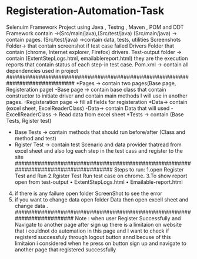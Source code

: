 # Registeration-Automation-Task
Selenuim Framework Project using Java , Testng , Maven , POM and DDT
Framework contain ->(Src/main/java),(Src/test/java)
(Src/main/java) → contain pages.
(Src/test/java) →contain data, tests, utilities
 Screenshots Folder→ that contain screenshot if test case failed
Drivers Folder that contain (chrome, Internet explorer, Firefox)
drivers.
Test-output folder → contain (ExtentStepLogs.html, emailablereport.html) they are the execution reports that contain status of
each step-in test case.
Pom.xml → contain all dependencies used in project
#############################################################################
*Pages → contain two pages(Base page, Registeration page)
-Base page → contain base class that contain constructor to initiate driver and contain main methods I will use in another pages.
-Registeration page → fill all fields for registeration
*Data→ contain (excel sheet, ExcelReaderClass)
-Data→ contain Data that will used 
-ExcellReaderClass → Read data from excel sheet
*Tests → contain (Base Tests, Rgister test)
- Base Tests → contain methods that should run before/after (Class and method and test)
- Rgister Test → contain test Scenario and data provider thatread from excel sheet and also log each step in the test cass and register to the site 
####################################################################################
Steps to run:
1.open Register Test and Run 
2.Rgister Test  Run test case on chrome.
3.To show report open from test-output
• ExtentStepLogs.html
• Emailable-report.html
4. if there is any failure open folder ScreenShot to see the error 
5. if you want to change data open folder Data then open excell sheet and change data .
########################################################################
Note :
when user Register Successfully and Navigate to another page after sign up there is a limitaion on website that i couldnot do automation in this page and I want to check 
if registerd successfuly through logout button annd becuse of this limitaion i considered when he press on button sign up and navigate to another page that registered successfully 
